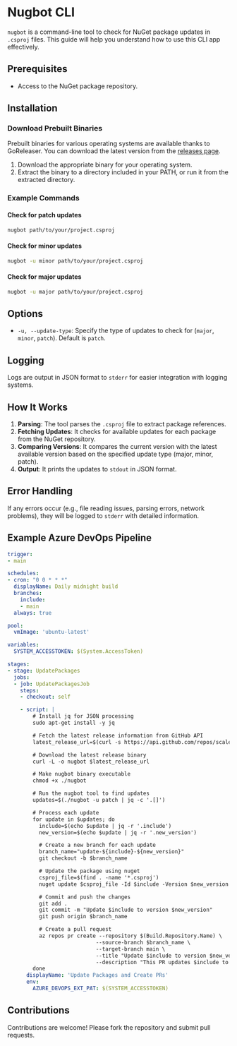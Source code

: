 # Nugbot CLI

`nugbot` is a command-line tool to check for NuGet package updates in `.csproj` files. This guide will help you understand how to use this CLI app effectively.

## Prerequisites

- Access to the NuGet package repository.

## Installation

### Download Prebuilt Binaries

Prebuilt binaries for various operating systems are available thanks to GoReleaser. You can download the latest version from the [releases page](https://github.com/scale-run/nugbot/releases).

1. Download the appropriate binary for your operating system.
2. Extract the binary to a directory included in your PATH, or run it from the extracted directory.

### Example Commands

#### Check for patch updates

```sh
nugbot path/to/your/project.csproj
```

#### Check for minor updates

```sh
nugbot -u minor path/to/your/project.csproj
```

#### Check for major updates

```sh
nugbot -u major path/to/your/project.csproj
```

## Options

- `-u, --update-type`: Specify the type of updates to check for (`major`, `minor`, `patch`). Default is `patch`.

## Logging

Logs are output in JSON format to `stderr` for easier integration with logging systems.

## How It Works

1. **Parsing**: The tool parses the `.csproj` file to extract package references.
2. **Fetching Updates**: It checks for available updates for each package from the NuGet repository.
3. **Comparing Versions**: It compares the current version with the latest available version based on the specified update type (major, minor, patch).
5. **Output**: It prints the updates to `stdout` in JSON format.

## Error Handling

If any errors occur (e.g., file reading issues, parsing errors, network problems), they will be logged to `stderr` with detailed information.

## Example Azure DevOps Pipeline

```yaml
trigger:
- main

schedules:
- cron: "0 0 * * *"
  displayName: Daily midnight build
  branches:
    include:
    - main
  always: true

pool:
  vmImage: 'ubuntu-latest'

variables:
  SYSTEM_ACCESSTOKEN: $(System.AccessToken)

stages:
- stage: UpdatePackages
  jobs:
  - job: UpdatePackagesJob
    steps:
    - checkout: self

    - script: |
        # Install jq for JSON processing
        sudo apt-get install -y jq

        # Fetch the latest release information from GitHub API
        latest_release_url=$(curl -s https://api.github.com/repos/scale-run/nugbot/releases/latest | jq -r '.assets[] | select(.name | contains("nugbot-linux-amd64")) | .browser_download_url')

        # Download the latest release binary
        curl -L -o nugbot $latest_release_url

        # Make nugbot binary executable
        chmod +x ./nugbot

        # Run the nugbot tool to find updates
        updates=$(./nugbot -u patch | jq -c '.[]')

        # Process each update
        for update in $updates; do
          include=$(echo $update | jq -r '.include')
          new_version=$(echo $update | jq -r '.new_version')

          # Create a new branch for each update
          branch_name="update-${include}-${new_version}"
          git checkout -b $branch_name

          # Update the package using nuget
          csproj_file=$(find . -name '*.csproj')
          nuget update $csproj_file -Id $include -Version $new_version

          # Commit and push the changes
          git add .
          git commit -m "Update $include to version $new_version"
          git push origin $branch_name

          # Create a pull request
          az repos pr create --repository $(Build.Repository.Name) \
                            --source-branch $branch_name \
                            --target-branch main \
                            --title "Update $include to version $new_version" \
                            --description "This PR updates $include to version $new_version."
        done
      displayName: 'Update Packages and Create PRs'
      env:
        AZURE_DEVOPS_EXT_PAT: $(SYSTEM_ACCESSTOKEN)
```

## Contributions

Contributions are welcome! Please fork the repository and submit pull requests.
